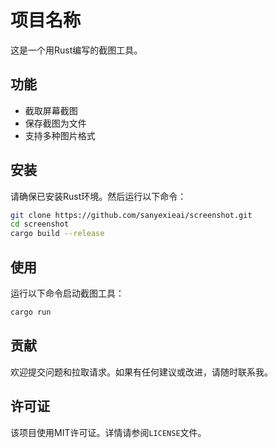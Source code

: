 # 项目名称

这是一个用Rust编写的截图工具。

## 功能

- 截取屏幕截图
- 保存截图为文件
- 支持多种图片格式

## 安装

请确保已安装Rust环境。然后运行以下命令：

```bash
git clone https://github.com/sanyexieai/screenshot.git
cd screenshot
cargo build --release
```

## 使用

运行以下命令启动截图工具：

```bash
cargo run
```

## 贡献

欢迎提交问题和拉取请求。如果有任何建议或改进，请随时联系我。

## 许可证

该项目使用MIT许可证。详情请参阅`LICENSE`文件。